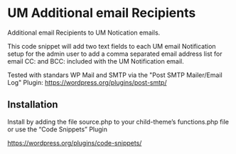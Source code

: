 # UM Additional email Recipients
Additional email Recipients to UM Notication emails.

This code snippet will add two text fields to each UM email Notification setup for the admin user to add a comma separated email address list for email CC: and BCC: included with the UM Notification email.

Tested with standars WP Mail and SMTP via the "Post SMTP Mailer/Email Log" Plugin:
https://wordpress.org/plugins/post-smtp/

## Installation
Install by adding the file source.php to your child-theme’s functions.php file
or use the “Code Snippets” Plugin

https://wordpress.org/plugins/code-snippets/
